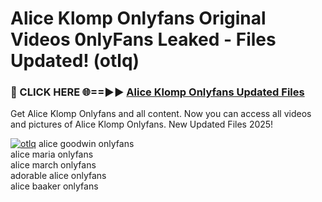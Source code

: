 # Alice Klomp Onlyfans Original Videos 0nlyFans Leaked - Files Updated! (otlq)

<h3>🔴 CLICK HERE 🌐==►► <a href="https://tinyurl.com/2wckxsce" rel="nofollow">Alice Klomp Onlyfans Updated Files</a></h3>

Get Alice Klomp Onlyfans and all content. Now you can access all videos and pictures of Alice Klomp Onlyfans. New Updated Files 2025!

[![otlq](https://i.imgur.com/AFduVYN.gif)](https://tinyurl.com/2wckxsce)
alice goodwin onlyfans<br>
alice maria onlyfans<br>
alice march onlyfans<br>
adorable alice onlyfans<br>
alice baaker onlyfans